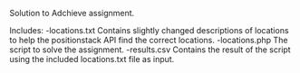 Solution to Adchieve assignment.

Includes:
-locations.txt Contains slightly changed descriptions of locations to help the positionstack API find the correct locations.
-locations.php The script to solve the assignment.
-results.csv Contains the result of the script using the included locations.txt file as input.
